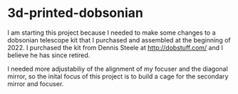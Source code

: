 # 3d-printed-dobsonian
 I am starting this project because I needed to make some changes to a dobsonian telescope kit that I purchased and assembled at the beginning of 2022. I purchased the kit from Dennis Steele at http://dobstuff.com/ and I believe he has since retired.

 I needed more adjustabiliy of the alignment of my focuser and the diagonal mirror, so the inital focus of this project is to build a cage for the secondary mirror and focuser. 

 
